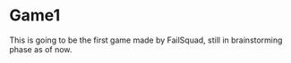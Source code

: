 # Game1
This is going to be the first game made by FailSquad, still in brainstorming phase as of now.
